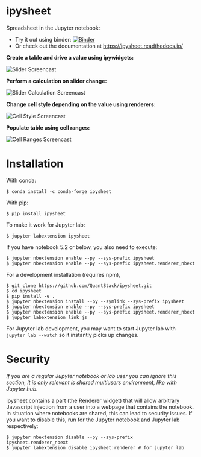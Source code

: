 # ipysheet

Spreadsheet in the Jupyter notebook:

   * Try it out using binder: [![Binder](https://mybinder.org/badge_logo.svg)](https://mybinder.org/v2/gh/QuantStack/ipysheet/stable?filepath=docs%2Fsource%2Findex.ipynb)
   * Or check out the documentation at https://ipysheet.readthedocs.io/

**Create a table and drive a value using ipywidgets:**

![Slider Screencast](docs/source/ipysheet_slider.gif)

**Perform a calculation on slider change:**

![Slider Calculation Screencast](docs/source/ipysheet_slider_calculation.gif)

**Change cell style depending on the value using renderers:**

![Cell Style Screencast](docs/source/ipysheet_renderer.gif)

**Populate table using cell ranges:**

![Cell Ranges Screencast](docs/source/ipysheet_cell_range.gif)

# Installation

With conda:

```
$ conda install -c conda-forge ipysheet
```

With pip:

```
$ pip install ipysheet
```

To make it work for Jupyter lab:
```
$ jupyter labextension ipysheet
```

If you have notebook 5.2 or below, you also need to execute:
```
$ jupyter nbextension enable --py --sys-prefix ipysheet
$ jupyter nbextension enable --py --sys-prefix ipysheet.renderer_nbext
```

For a development installation (requires npm),

```
$ git clone https://github.com/QuantStack/ipysheet.git
$ cd ipysheet
$ pip install -e .
$ jupyter nbextension install --py --symlink --sys-prefix ipysheet
$ jupyter nbextension enable --py --sys-prefix ipysheet
$ jupyter nbextension enable --py --sys-prefix ipysheet.renderer_nbext
$ jupyter labextension link js
```

For Jupyter lab development, you may want to start Jupyter lab with `jupyter lab --watch` so it instantly picks up changes.

# Security

*If you are a regular Jupyter notebook or lab user you can ignore this section, it is only relevant is shared multiusers environment, like with Jupyter hub.*

ipysheet contains a part (the Renderer widget) that will allow arbitrary Javascript injection from a user into a webpage that contains the notebook. In situation where notebooks are shared, this can lead to security issues. If you want to disable this, run for the Jupyter notebook and Jupyter lab respectively:

```
$ jupyter nbextension disable --py --sys-prefix ipysheet.renderer_nbext
$ jupyter labextension disable ipysheet:renderer # for jupyter lab
```
